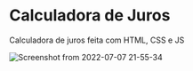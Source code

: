 # Calculadora de Juros
Calculadora de juros feita com HTML, CSS e JS

![Screenshot from 2022-07-07 21-55-34](https://user-images.githubusercontent.com/82295321/177895375-a96c3731-5b3f-452c-a406-dceb1133da76.png)
